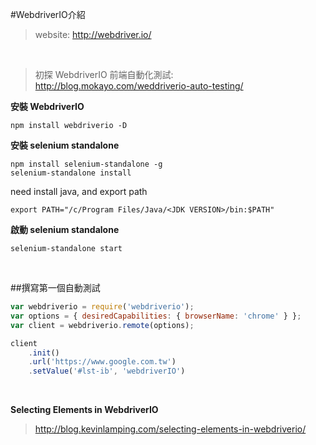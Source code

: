 #WebdriverIO介紹
>website: http://webdriver.io/
<br>

>初探 WebdriverIO 前端自動化測試: http://blog.mokayo.com/weddriverio-auto-testing/

<b>安裝 WebdriverIO</b>
```
npm install webdriverio -D  
```
<b>安裝 selenium standalone</b>
```
npm install selenium-standalone -g
selenium-standalone install
```
need install java, and export path
```
export PATH="/c/Program Files/Java/<JDK VERSION>/bin:$PATH"
```

<b>啟動 selenium standalone</b>
```
selenium-standalone start  
```
<br>

##撰寫第一個自動測試
```javascript
var webdriverio = require('webdriverio');  
var options = { desiredCapabilities: { browserName: 'chrome' } };  
var client = webdriverio.remote(options);

client  
    .init()
    .url('https://www.google.com.tw')
    .setValue('#lst-ib', 'webdriverIO')
```
<br>

<b>Selecting Elements in WebdriverIO</b>
>http://blog.kevinlamping.com/selecting-elements-in-webdriverio/
